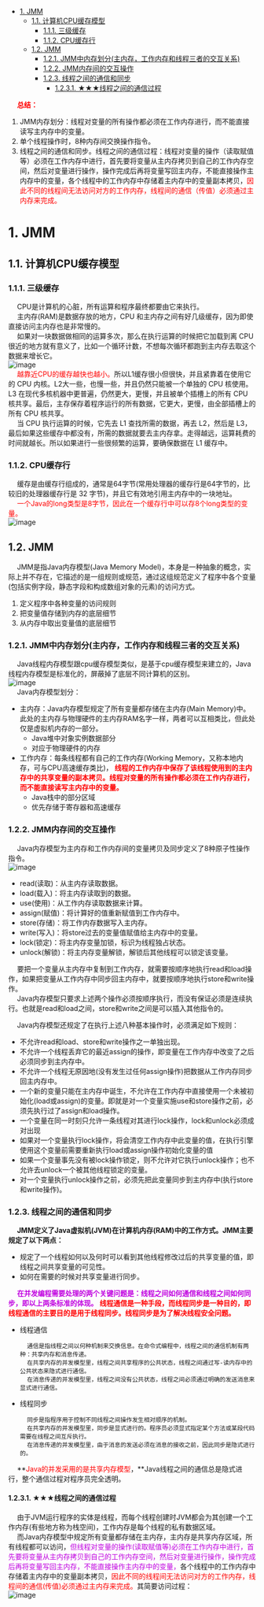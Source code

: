 

<!-- TOC -->

- [1. JMM](#1-jmm)
    - [1.1. 计算机CPU缓存模型](#11-计算机cpu缓存模型)
        - [1.1.1. 三级缓存](#111-三级缓存)
        - [1.1.2. CPU缓存行](#112-cpu缓存行)
    - [1.2. JMM](#12-jmm)
        - [1.2.1. JMM中内存划分(主内存，工作内存和线程三者的交互关系)](#121-jmm中内存划分主内存工作内存和线程三者的交互关系)
        - [1.2.2. JMM内存间的交互操作](#122-jmm内存间的交互操作)
        - [1.2.3. 线程之间的通信和同步](#123-线程之间的通信和同步)
            - [1.2.3.1. ★★★线程之间的通信过程](#1231-★★★线程之间的通信过程)

<!-- /TOC -->

&emsp; **<font color = "red">总结：</font>**  
1. JMM内存划分：线程对变量的所有操作都必须在工作内存进行，而不能直接读写主内存中的变量。    
2. 单个线程操作时，8种内存间交换操作指令。  
3. 线程之间的通信和同步。线程之间的通信过程：线程对变量的操作（读取赋值等）必须在工作内存中进行，首先要将变量从主内存拷贝到自己的工作内存空间，然后对变量进行操作，操作完成后再将变量写回主内存，不能直接操作主内存中的变量，</font>各个线程中的工作内存中存储着主内存中的变量副本拷贝，<font color = "red">因此不同的线程间无法访问对方的工作内存，线程间的通信（传值）必须通过主内存来完成。</font>    

# 1. JMM  
<!--
CPU缓存一致性协议
https://blog.csdn.net/w1453114339/article/details/107563613
-->
<!-- 
~~
https://mp.weixin.qq.com/s/0_TDPDx8q2HmKCMyupWuNA
https://mp.weixin.qq.com/s?__biz=MzAwNDA2OTM1Ng==&mid=2453142004&idx=1&sn=81ccddb6c8b37114c022c4ad50368ecf&scene=21#wechat_redirect
-->


## 1.1. 计算机CPU缓存模型  

### 1.1.1. 三级缓存
&emsp; CPU是计算机的心脏，所有运算和程序最终都要由它来执行。  
&emsp; 主内存(RAM)是数据存放的地方，CPU 和主内存之间有好几级缓存，因为即使直接访问主内存也是非常慢的。  
&emsp; 如果对一块数据做相同的运算多次，那么在执行运算的时候把它加载到离 CPU 很近的地方就有意义了，比如一个循环计数，不想每次循环都跑到主内存去取这个数据来增长它。  
![image](https://gitee.com/wt1814/pic-host/raw/master/images/java/concurrent/multi-50.png)  
&emsp; <font color = "red">越靠近CPU的缓存越快也越小。</font>所以L1缓存很小但很快，并且紧靠着在使用它的 CPU 内核。L2大一些，也慢一些，并且仍然只能被一个单独的 CPU 核使用。L3 在现代多核机器中更普遍，仍然更大，更慢，并且被单个插槽上的所有 CPU 核共享。最后，主存保存着程序运行的所有数据，它更大，更慢，由全部插槽上的所有 CPU 核共享。  
&emsp; 当 CPU 执行运算的时候，它先去 L1 查找所需的数据，再去 L2，然后是 L3，最后如果这些缓存中都没有，所需的数据就要去主内存拿。走得越远，运算耗费的时间就越长。所以如果进行一些很频繁的运算，要确保数据在 L1 缓存中。  

### 1.1.2. CPU缓存行  
&emsp; 缓存是由缓存行组成的，通常是64字节(常用处理器的缓存行是64字节的，比较旧的处理器缓存行是 32 字节)，并且它有效地引用主内存中的一块地址。  
&emsp; <font color = "red">一个Java的long类型是8字节，因此在一个缓存行中可以存8个long类型的变量。</font>  
![image](https://gitee.com/wt1814/pic-host/raw/master/images/java/concurrent/multi-51.png)  

## 1.2. JMM  
<!-- 
&emsp; Java内存模型(Java Memory Model，JMM)是一种符合顺序一致内存模型规范的，屏蔽了各种硬件和操作系统的访问差异的，保证了Java程序在各种平台下对内存的访问都能保证效果一致的机制及规范。  
![image](https://gitee.com/wt1814/pic-host/raw/master/images/java/concurrent/multi-6.png)  
-->
&emsp; JMM是指Java内存模型(Java Memory Model)，本身是一种抽象的概念，实际上并不存在，它描述的是一组规则或规范，通过这组规范定义了程序中各个变量(包括实例字段，静态字段和构成数组对象的元素)的访问方式。  

1. 定义程序中各种变量的访问规则
2. 把变量值存储到内存的底层细节
3. 从内存中取出变量值的底层细节

### 1.2.1. JMM中内存划分(主内存，工作内存和线程三者的交互关系)
&emsp; Java线程内存模型跟cpu缓存模型类似，是基于cpu缓存模型来建立的，Java线程内存模型是标准化的，屏蔽掉了底层不同计算机的区别。  
![image](https://gitee.com/wt1814/pic-host/raw/master/images/java/concurrent/multi-7.png)   
&emsp; Java内存模型划分： 

* 主内存：Java内存模型规定了所有变量都存储在主内存(Main Memory)中。此处的主内存与物理硬件的主内存RAM名字一样，两者可以互相类比，但此处仅是虚拟机内存的一部分。  
    * Java堆中对象实例数据部分
    * 对应于物理硬件的内存
* 工作内存：每条线程都有自己的工作内存(Working Memory，又称本地内存，可与CPU高速缓存类比)， **<font color = "red">线程的工作内存中保存了该线程使用到的主内存中的共享变量的副本拷贝。线程对变量的所有操作都必须在工作内存进行，而不能直接读写主内存中的变量。</font>**  
    * Java栈中的部分区域
    * 优先存储于寄存器和高速缓存

<!-- 
&emsp; Java内存模型的几个规范：  
1. 所有变量存储在主内存  
2. 主内存是虚拟机内存的一部分  
3. 每条线程有自己的工作内存  
4. 线程的工作内存保存变量的主内存副本  
5. 线程对变量的操作必须在工作内存中进行  
6. 不同线程之间无法直接访问对方工作内存中的变量  
7. 线程间变量值的传递均需要通过主内存来完成  
-->

### 1.2.2. JMM内存间的交互操作  
&emsp; Java内存模型为主内存和工作内存间的变量拷贝及同步定义了8种原子性操作指令。  
![image](https://gitee.com/wt1814/pic-host/raw/master/images/java/concurrent/multi-8.png)   

* read(读取)：从主内存读取数据。  
* load(载入)：将主内存读取到的数据。  
* use(使用)：从工作内存读取数据来计算。  
* assign(赋值)：将计算好的值重新赋值到工作内存中。
* store(存储)：将工作内存数据写入主内存。 
* write(写入)：将store过去的变量值赋值给主内存中的变量。 
* lock(锁定)：将主内存变量加锁，标识为线程独占状态。  
* unlock(解锁)：将主内存变量解锁，解锁后其他线程可以锁定该变量。  

&emsp; 要把一个变量从主内存中复制到工作内存，就需要按顺序地执行read和load操作，如果把变量从工作内存中同步回主内存中，就要按顺序地执行store和write操作。  
&emsp; Java内存模型只要求上述两个操作必须按顺序执行，而没有保证必须是连续执行。也就是read和load之间，store和write之间是可以插入其他指令的。  

&emsp; Java内存模型还规定了在执行上述八种基本操作时，必须满足如下规则：  

* 不允许read和load、store和write操作之一单独出现。  
* 不允许一个线程丢弃它的最近assign的操作，即变量在工作内存中改变了之后必须同步到主内存中。  
* 不允许一个线程无原因地(没有发生过任何assign操作)把数据从工作内存同步回主内存中。  
* 一个新的变量只能在主内存中诞生，不允许在工作内存中直接使用一个未被初始化(load或assign)的变量。即就是对一个变量实施use和store操作之前，必须先执行过了assign和load操作。  
* 一个变量在同一时刻只允许一条线程对其进行lock操作，lock和unlock必须成对出现  
* 如果对一个变量执行lock操作，将会清空工作内存中此变量的值，在执行引擎使用这个变量前需要重新执行load或assign操作初始化变量的值  
* 如果一个变量事先没有被lock操作锁定，则不允许对它执行unlock操作；也不允许去unlock一个被其他线程锁定的变量。  
* 对一个变量执行unlock操作之前，必须先把此变量同步到主内存中(执行store和write操作)。  

### 1.2.3. 线程之间的通信和同步  
&emsp; **JMM定义了Java虚拟机(JVM)在计算机内存(RAM)中的工作方式。JMM主要规定了以下两点：**  

* 规定了一个线程如何以及何时可以看到其他线程修改过后的共享变量的值，即线程之间共享变量的可见性。  
* 如何在需要的时候对共享变量进行同步。  

&emsp; **<font color = "clime">在并发编程需要处理的两个关键问题是：线程之间如何通信和线程之间如何同步，即以上两条标准的体现。</font>** **<font color = "red">线程通信是一种手段，而线程同步是一种目的，即线程通信的主要目的是用于线程同步。线程同步是为了解决线程安全问题。</font>**

* 线程通信  

        通信是指线程之间以何种机制来交换信息。在命令式编程中，线程之间的通信机制有两种：共享内存和消息传递。
        在共享内存的并发模型里，线程之间共享程序的公共状态，线程之间通过写-读内存中的公共状态来隐式进行通信。
        在消息传递的并发模型里，线程之间没有公共状态，线程之间必须通过明确的发送消息来显式进行通信。

* 线程同步  

        同步是指程序用于控制不同线程之间操作发生相对顺序的机制。
        在共享内存的并发模型里，同步是显式进行的。程序员必须显式指定某个方法或某段代码需要在线程之间互斥执行。
        在消息传递的并发模型里，由于消息的发送必须在消息的接收之前，因此同步是隐式进行的。    

&emsp; **<font color = "red">Java的并发采用的是共享内存模型</font>，**Java线程之间的通信总是隐式进行，整个通信过程对程序员完全透明。  

#### 1.2.3.1. ★★★线程之间的通信过程  
&emsp; 由于JVM运行程序的实体是线程，而每个线程创建时JVM都会为其创建一个工作内存(有些地方称为栈空间)，工作内存是每个线程的私有数据区域。  
&emsp; 而Java内存模型中规定所有变量都存储在主内存，主内存是共享内存区域，所有线程都可以访问，<font color = "clime">但线程对变量的操作(读取赋值等)必须在工作内存中进行，首先要将变量从主内存拷贝到自己的工作内存空间，然后对变量进行操作，操作完成后再将变量写回主内存，不能直接操作主内存中的变量，</font>各个线程中的工作内存中存储着主内存中的变量副本拷贝，<font color = "red">因此不同的线程间无法访问对方的工作内存，线程间的通信(传值)必须通过主内存来完成。</font>其简要访问过程：  
![image](https://gitee.com/wt1814/pic-host/raw/master/images/java/concurrent/multi-42.png)   

